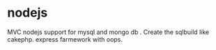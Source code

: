 # nodejs
MVC nodejs
support for mysql and mongo db .
Create the sqlbuild like cakephp.
express farmework with oops.

